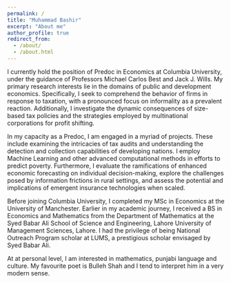 ```yaml
---
permalink: /
title: "Muhammad Bashir"
excerpt: "About me"
author_profile: true
redirect_from: 
  - /about/
  - /about.html
---
```


I currently hold the position of Predoc in Economics at Columbia University, under the guidance of Professors Michael Carlos Best and Jack J. Wills. My primary research interests lie in the domains of public and development economics. Specifically, I seek to comprehend the behavior of firms in response to taxation, with a pronounced focus on informality as a prevalent reaction. Additionally, I investigate the dynamic consequences of size-based tax policies and the strategies employed by multinational corporations for profit shifting.

In my capacity as a Predoc, I am engaged in a myriad of projects. These include examining the intricacies of tax audits and understanding the detection and collection capabilities of developing nations. I employ Machine Learning and other advanced computational methods in efforts to predict poverty. Furthermore, I evaluate the ramifications of enhanced economic forecasting on individual decision-making, explore the challenges posed by information frictions in rural settings, and assess the potential and implications of emergent insurance technologies when scaled.

Before joining Columbia University, I completed my MSc in Economics at the University of Manchester. Earlier in my academic journey, I received a BS in Economics and Mathematics from the Department of Mathematics at the Syed Babar Ali School of Science and Engineering, Lahore University of Management Sciences, Lahore. I had the privilege of being National Outreach Program scholar at LUMS, a prestigious scholar envisaged by Syed Babar Ali. 

At at personal level, I am interested in mathematics, punjabi language and culture. My favourite poet is Bulleh Shah and I tend to interpret him in a very modern sense. 

